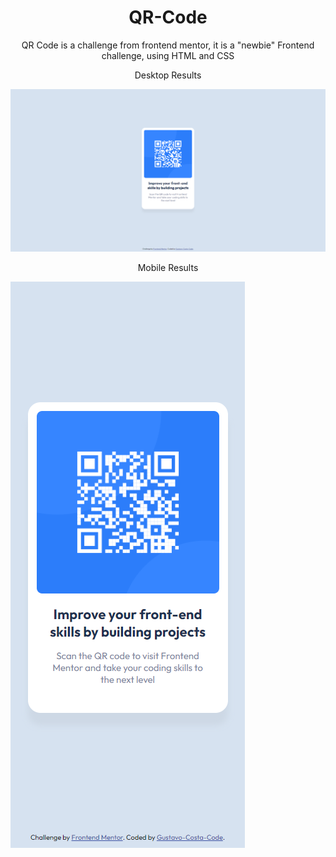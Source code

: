 <h1 align="center">QR-Code</h1>
<p align="center">QR Code is a challenge from frontend mentor, it is a "newbie" Frontend challenge, using HTML and CSS</p>
<p align="center">Desktop Results</p>
<img src="images/QR Results desktop.png">
<p align="center">Mobile Results</p>
<img src="images/QR Results mobile.png">